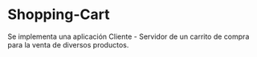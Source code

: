 # Shopping-Cart
Se implementa una aplicación Cliente - Servidor de un carrito de compra para la venta de diversos productos.
